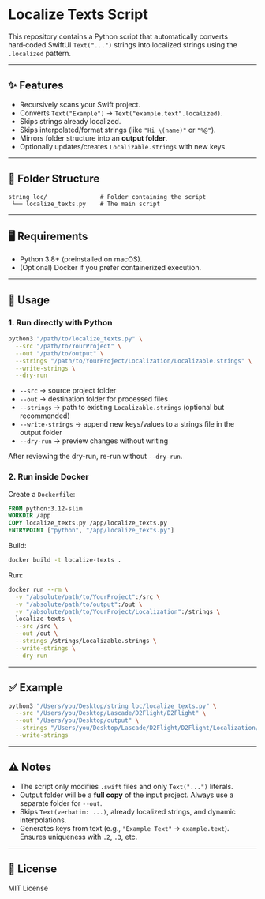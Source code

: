 # Localize Texts Script

This repository contains a Python script that automatically converts hard‑coded SwiftUI `Text("...")` strings into localized strings using the `.localized` pattern.

---

## ✨ Features
- Recursively scans your Swift project.
- Converts `Text("Example")` → `Text("example.text".localized)`.
- Skips strings already localized.
- Skips interpolated/format strings (like `"Hi \(name)"` or `"%@"`).
- Mirrors folder structure into an **output folder**.
- Optionally updates/creates `Localizable.strings` with new keys.

---

## 📂 Folder Structure
```
string loc/               # Folder containing the script
 └── localize_texts.py    # The main script
```

---

## 🖥️ Requirements
- Python 3.8+ (preinstalled on macOS).
- (Optional) Docker if you prefer containerized execution.

---

## 🚀 Usage

### 1. Run directly with Python
```bash
python3 "/path/to/localize_texts.py" \
  --src "/path/to/YourProject" \
  --out "/path/to/output" \
  --strings "/path/to/YourProject/Localization/Localizable.strings" \
  --write-strings \
  --dry-run
```

- `--src` → source project folder  
- `--out` → destination folder for processed files  
- `--strings` → path to existing `Localizable.strings` (optional but recommended)  
- `--write-strings` → append new keys/values to a strings file in the output folder  
- `--dry-run` → preview changes without writing  

After reviewing the dry-run, re-run without `--dry-run`.

### 2. Run inside Docker
Create a `Dockerfile`:
```dockerfile
FROM python:3.12-slim
WORKDIR /app
COPY localize_texts.py /app/localize_texts.py
ENTRYPOINT ["python", "/app/localize_texts.py"]
```

Build:
```bash
docker build -t localize-texts .
```

Run:
```bash
docker run --rm \
  -v "/absolute/path/to/YourProject":/src \
  -v "/absolute/path/to/output":/out \
  -v "/absolute/path/to/YourProject/Localization":/strings \
  localize-texts \
  --src /src \
  --out /out \
  --strings /strings/Localizable.strings \
  --write-strings \
  --dry-run
```

---

## ✅ Example
```bash
python3 "/Users/you/Desktop/string loc/localize_texts.py" \
  --src "/Users/you/Desktop/Lascade/D2Flight/D2Flight" \
  --out "/Users/you/Desktop/output" \
  --strings "/Users/you/Desktop/Lascade/D2Flight/D2Flight/Localization/Localizable.strings" \
  --write-strings
```

---

## ⚠️ Notes
- The script only modifies `.swift` files and only `Text("...")` literals.
- Output folder will be a **full copy** of the input project. Always use a separate folder for `--out`.
- Skips `Text(verbatim: ...)`, already localized strings, and dynamic interpolations.
- Generates keys from text (e.g., `"Example Text"` → `example.text`). Ensures uniqueness with `.2`, `.3`, etc.

---

## 📝 License
MIT License
